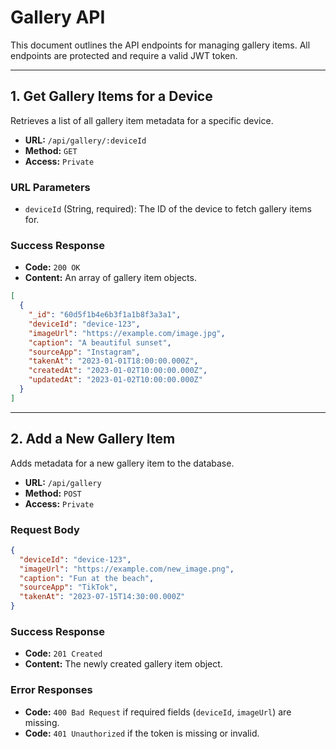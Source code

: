 # Gallery API

This document outlines the API endpoints for managing gallery items. All endpoints are protected and require a valid JWT token.

---

## 1. Get Gallery Items for a Device

Retrieves a list of all gallery item metadata for a specific device.

- **URL:** `/api/gallery/:deviceId`
- **Method:** `GET`
- **Access:** `Private`

### URL Parameters

- `deviceId` (String, required): The ID of the device to fetch gallery items for.

### Success Response

- **Code:** `200 OK`
- **Content:** An array of gallery item objects.

```json
[
  {
    "_id": "60d5f1b4e6b3f1a1b8f3a3a1",
    "deviceId": "device-123",
    "imageUrl": "https://example.com/image.jpg",
    "caption": "A beautiful sunset",
    "sourceApp": "Instagram",
    "takenAt": "2023-01-01T18:00:00.000Z",
    "createdAt": "2023-01-02T10:00:00.000Z",
    "updatedAt": "2023-01-02T10:00:00.000Z"
  }
]
```

---

## 2. Add a New Gallery Item

Adds metadata for a new gallery item to the database.

- **URL:** `/api/gallery`
- **Method:** `POST`
- **Access:** `Private`

### Request Body

```json
{
  "deviceId": "device-123",
  "imageUrl": "https://example.com/new_image.png",
  "caption": "Fun at the beach",
  "sourceApp": "TikTok",
  "takenAt": "2023-07-15T14:30:00.000Z"
}
```

### Success Response

- **Code:** `201 Created`
- **Content:** The newly created gallery item object.

### Error Responses

- **Code:** `400 Bad Request` if required fields (`deviceId`, `imageUrl`) are missing.
- **Code:** `401 Unauthorized` if the token is missing or invalid.
